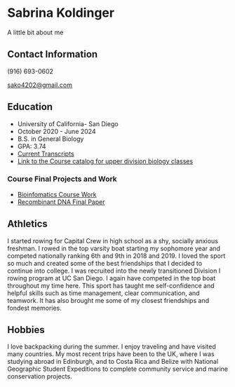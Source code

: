 # Sabrina Koldinger
A little bit about me

## Contact Information
(916) 693-0602

sako4202@gmail.com


## Education
- University of California- San Diego
- October 2020 - June 2024
- B.S. in General Biology
- GPA: 3.74
- [Current Transcripts](https://github.com/SKolding/SabrinaKoldinger/blob/main/Transcript.pdf)
- [Link to the Course catalog for upper division biology classes](https://catalog.ucsd.edu/courses/BIOL.html)

### Course Final Projects and Work
- [Bioinfomatics Course Work](https://skolding.github.io/BIMM143/)
- [Recombinant DNA Final Paper](https://github.com/SKolding/SabrinaKoldinger/blob/main/CRISPR%20Lab%20Write-up%20Sabrina%20Koldinger%20(6).pdf)
  

## Athletics
I started rowing for Capital Crew in high school as a shy, socially anxious freshman. I rowed in the top varsity boat starting my sophomore year and competed nationally ranking 6th and 9th in 2018 and 2019. I loved the sport so much and created some of the best friendships that I decided to continue into college. I was recruited into the newly transitioned Division I rowing program at UC San Diego. I again have competed in the top boat throughout my time here. This sport has taught me self-confidence and helpful skills such as time management, clear communication, and teamwork. It has also brought me some of my closest friendships and fondest memories. 

## Hobbies
I love backpacking during the summer. I enjoy traveling and have visited many countries. My most recent trips have been to the UK, where I was studying abroad in Edinburgh, and to Costa Rica and Belize with National Geographic Student Expeditions to complete community service and marine conservation projects. 



